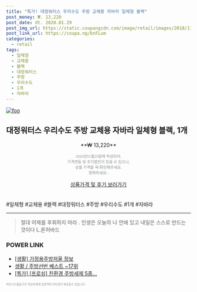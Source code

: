 ```yaml
--- 
title: "특가! 대정워터스 우리수도 주방 교체용 자바라 일체형 블랙" 
post_money: ₩. 13,220 
post_date: dt. 2020.01.29 
post_img_url: https://static.coupangcdn.com/image/retail/images/2018/11/15/18/5/e617f06b-c5c3-464c-b077-833277ad7eda.jpg 
post_link_url: https://coupa.ng/bnFLum 
categories: 
  - retail 
tags: 
  - 일체형 
  - 교체용 
  - 블랙 
  - 대정워터스 
  - 주방 
  - 우리수도 
  - 1개 
  - 자바라 
--- 
```

[![foo](https://static.coupangcdn.com/image/retail/images/2018/11/15/18/5/e617f06b-c5c3-464c-b077-833277ad7eda.jpg)](https://coupa.ng/bnFLum) 

## 대정워터스 우리수도 주방 교체용 자바라 일체형 블랙, 1개 
<p style="text-align: center;">**₩ 13,220**</p> 
<p style="text-align: center;"><span style="color: #898c8f; font-family: Georgia,Times,serif; font-size: 0.75em;">2020년01월29일에 작성되어, <br>가격변동 및 추가할인이 있을 수 있으니,<br> 상품 가격을 꼭!확인해주세요.<br>행복하세요~</span> 
</p>	 
<div markdown="0" style="text-align: center;"><a href="https://coupa.ng/bnFLum" class="btn btn--success">상품가격 및 후기 보러가기</a></div> 
<br><br> 
  #일체형 #교체용 #블랙 #대정워터스 #주방 #우리수도 #1개 #자바라 
<hr> 

> 절대 어제를 후회하지 마라 . 인생은 오늘의 나 안에 있고 내일은 스스로 만드는 것이다 L.론허바드 


### POWER LINK

* <a href="https://blog.naver.com/santokki14/221772109574" target="_blank"> [생활] 가정용주방저울 정보 </a>
* <a href="https://blog.naver.com/santokki14/221776683793" target="_blank">생활 / 주방선반 베스트 ~17위</a>
* <a href="https://blog.naver.com/santokki14/221790481523" target="_blank">[특가] [프로쉬] 친환경 주방세제 5종...</a>

<span style="color: #898c8f; font-family: Georgia,Times,serif; font-size: 0.55em;">파트너스활동으로 작성자에게 일정액의 커미션이 제공될수 있습니다.</span> 
